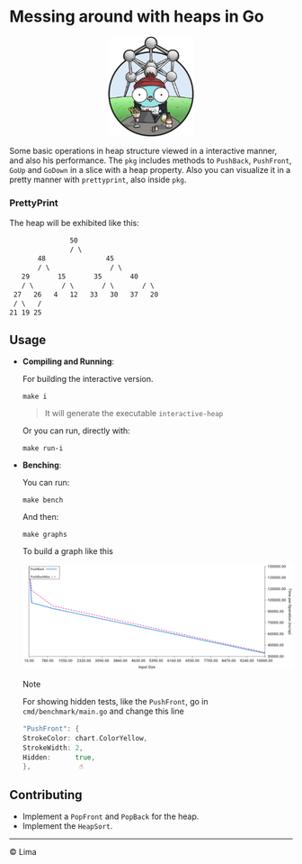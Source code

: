 # Messing around with heaps in Go

<center>
<img src="assets/BELGIUM.png" style ="width: 30%; height: auto;">
</center>

Some basic operations in heap structure viewed in a interactive manner, and also his performance. The `pkg` includes methods to `PushBack`, `PushFront`, `GoUp` and `GoDown` in a slice with a heap property. Also you can visualize it in a pretty manner with `prettyprint`, also inside `pkg`.

### PrettyPrint

The heap will be exhibited like this:

```
               50
               / \
       48               45
       / \               / \
   29       15       35       40
   / \       / \       / \       / \
 27   26   4   12   33   30   37   20
 / \   /
21 19 25
```

## Usage

- **Compiling and Running**:

  For building the interactive version.

  ```terminal
  make i
  ```

  > It will generate the executable `interactive-heap`

  Or you can run, directly with:

  ```terminal
  make run-i
  ```

- **Benching**:

  You can run:

  ```terminal
  make bench
  ```

  And then:

  ```
  make graphs
  ```

  To build a graph like this

  ![bench results](./assets/benchmark_results.png)

  > [!NOTE]
  > For showing hidden tests, like the `PushFront`, go in `cmd/benchmark/main.go` and change this line

  ```go
  "PushFront": {
  StrokeColor: chart.ColorYellow,
  StrokeWidth: 2,
  Hidden:      true,
  },            ☝️
  ```

## Contributing

- Implement a `PopFront` and `PopBack` for the heap.
- Implement the `HeapSort`.

---

&copy; Lima
